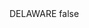 <?xml version="1.0" encoding="UTF-8"?>
<CustomMetadata xmlns="http://soap.sforce.com/2006/04/metadata">
    <label>DELAWARE</label>
    <protected>false</protected>
</CustomMetadata>
